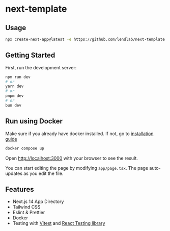 # next-template

## Usage

```bash
npx create-next-app@latest -e https://github.com/lendlab/next-template
```

## Getting Started

First, run the development server:

```bash
npm run dev
# or
yarn dev
# or
pnpm dev
# or
bun dev
```

## Run using Docker

Make sure if you already have docker installed. If not, go to [installation guide](https://docs.docker.com/get-docker/)

```bash
docker compose up
```

Open [http://localhost:3000](http://localhost:3000) with your browser to see the result.

You can start editing the page by modifying `app/page.tsx`. The page auto-updates as you edit the file.

## Features

- Next.js 14 App Directory
- Tailwind CSS
- Eslint & Prettier
- Docker
- Testing with [Vitest](https://vitest.dev/) and [React Testing library](https://testing-library.com/)
